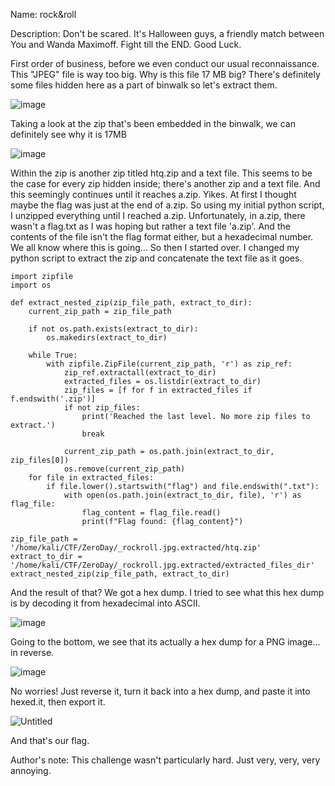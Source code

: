 Name: rock&roll

Description: Don't be scared. It's Halloween guys, a friendly match between You and Wanda Maximoff. Fight till the END. Good Luck.

First order of business, before we even conduct our usual reconnaissance. This "JPEG" file is way too big. Why is this file 17 MB big?
There's definitely some files hidden here as a part of binwalk so let's extract them.

![image](https://github.com/user-attachments/assets/b62d18e0-0bb0-4a0f-9f52-17f3a1ebfff6)

Taking a look at the zip that's been embedded in the binwalk, we can definitely see why it is 17MB

![image](https://github.com/user-attachments/assets/021b0124-fcf5-4862-bebb-c867a5b0cba6)

Within the zip is another zip titled htq.zip and a text file. This seems to be the case for every zip hidden inside; there's another zip and a text file. And this seemingly continues until it reaches a.zip.
Yikes.
At first I thought maybe the flag was just at the end of a.zip. So using my initial python script, I unzipped everything until I reached a.zip. Unfortunately, in a.zip, there wasn't a flag.txt as I was hoping but rather a text file 'a.zip'. And the contents of the file isn't the flag format either, but a hexadecimal number. We all know where this is going...
So then I started over. I changed my python script to extract the zip and concatenate the text file as it goes.

```
import zipfile
import os

def extract_nested_zip(zip_file_path, extract_to_dir):
    current_zip_path = zip_file_path

    if not os.path.exists(extract_to_dir):
        os.makedirs(extract_to_dir)

    while True:
        with zipfile.ZipFile(current_zip_path, 'r') as zip_ref:
            zip_ref.extractall(extract_to_dir)
            extracted_files = os.listdir(extract_to_dir)
            zip_files = [f for f in extracted_files if f.endswith('.zip')]
            if not zip_files:
                print('Reached the last level. No more zip files to extract.')
                break

            current_zip_path = os.path.join(extract_to_dir, zip_files[0])
            os.remove(current_zip_path)
    for file in extracted_files:
        if file.lower().startswith("flag") and file.endswith(".txt"):
            with open(os.path.join(extract_to_dir, file), 'r') as flag_file:
                flag_content = flag_file.read()
                print(f"Flag found: {flag_content}")

zip_file_path = '/home/kali/CTF/ZeroDay/_rockroll.jpg.extracted/htq.zip'
extract_to_dir = '/home/kali/CTF/ZeroDay/_rockroll.jpg.extracted/extracted_files_dir'
extract_nested_zip(zip_file_path, extract_to_dir)
```

And the result of that? We got a hex dump. I tried to see what this hex dump is by decoding it from hexadecimal into ASCII.

![image](https://github.com/user-attachments/assets/b8501c47-72aa-42af-a99e-38adebc17312)

Going to the bottom, we see that its actually a hex dump for a PNG image... in reverse. 

![image](https://github.com/user-attachments/assets/d0b9d7d9-5a02-4c76-a8c2-b3bf22284405)

No worries! Just reverse it, turn it back into a hex dump, and paste it into hexed.it, then export it.

![Untitled](https://github.com/user-attachments/assets/804b6c33-2753-475f-8de4-41e6d5a41197)

And that's our flag.

Author's note: This challenge wasn't particularly hard. Just very, very, very annoying.
